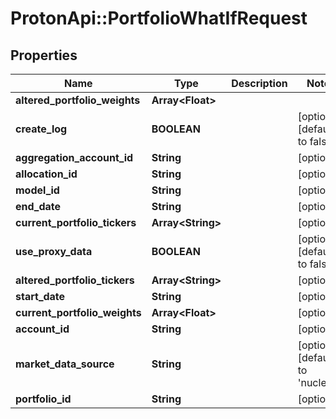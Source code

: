 # ProtonApi::PortfolioWhatIfRequest

## Properties
Name | Type | Description | Notes
------------ | ------------- | ------------- | -------------
**altered_portfolio_weights** | **Array&lt;Float&gt;** |  | 
**create_log** | **BOOLEAN** |  | [optional] [default to false]
**aggregation_account_id** | **String** |  | [optional] 
**allocation_id** | **String** |  | [optional] 
**model_id** | **String** |  | [optional] 
**end_date** | **String** |  | [optional] 
**current_portfolio_tickers** | **Array&lt;String&gt;** |  | [optional] 
**use_proxy_data** | **BOOLEAN** |  | [optional] [default to false]
**altered_portfolio_tickers** | **Array&lt;String&gt;** |  | [optional] 
**start_date** | **String** |  | [optional] 
**current_portfolio_weights** | **Array&lt;Float&gt;** |  | [optional] 
**account_id** | **String** |  | [optional] 
**market_data_source** | **String** |  | [optional] [default to &#39;nucleus&#39;]
**portfolio_id** | **String** |  | [optional] 


